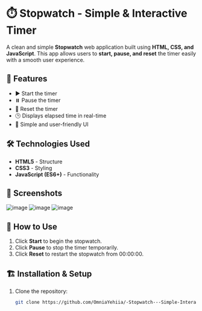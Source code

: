 # ⏱️ Stopwatch - Simple & Interactive Timer

A clean and simple **Stopwatch** web application built using **HTML, CSS, and JavaScript**. This app allows users to **start, pause, and reset** the timer easily with a smooth user experience.

## 🚀 Features

- ▶️ Start the timer
- ⏸️ Pause the timer
- 🔄 Reset the timer
- 🕒 Displays elapsed time in real-time
- 🎨 Simple and user-friendly UI

## 🛠️ Technologies Used

- **HTML5** - Structure
- **CSS3** - Styling
- **JavaScript (ES6+)** - Functionality

## 📸 Screenshots
![image](https://github.com/user-attachments/assets/cee43a38-f652-493a-b341-3ad93fb389dc)
![image](https://github.com/user-attachments/assets/89d61bbd-6202-49d0-a153-af1121b80764)
![image](https://github.com/user-attachments/assets/7d6587fc-aeb9-41b1-b499-68e748d7339f)



## 🎯 How to Use

1. Click **Start** to begin the stopwatch.
2. Click **Pause** to stop the timer temporarily.
3. Click **Reset** to restart the stopwatch from 00:00:00.

## 🏗️ Installation & Setup

1. Clone the repository:
   ```sh
   git clone https://github.com/OmniaYehiia/-Stopwatch---Simple-Interactive-Timer.git
   ```
